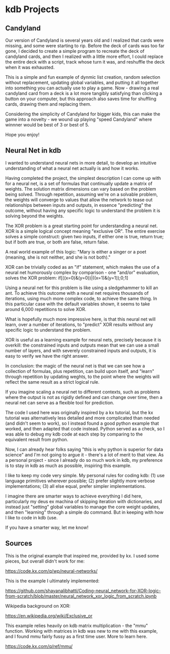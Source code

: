 # kdb Projects

## Candyland

Our version of Candyland is several years old and I realized that cards were missing, and some were starting to rip. Before the deck of cards was too far gone, I decided to create a simple program to recreate the deck of candyland cards, and then I realized with a little more effort, I could replace the entire deck with a script, track whose turn it was, and reshuffle the deck when it was exhausted.

This is a simple and fun example of dynmic list creation, random selection without replacement, updating global variables, and putting it all together into something you can actually use to play a game. Now - drawing a real candyland card from a deck is a lot more tangibly satisfying than clicking a button on your computer, but this approach also saves time for shuffling cards, drawing them and replacing them. 

Considering the simplicity of Candyland for bigger kids, this can make the game into a novelty - we wound up playing "speed Candyland" where winnner would be best of 3 or best of 5. 

Hope you enjoy!

## Neural Net in kdb

I wanted to understand neural nets in more detail, to develop an intuitive understanding of what a neural net actually is and how it works.

Having completed the project, the simplest description I can come up with for a neural net, is a set of formulas that continually update a matrix of weights. The solution matrix dimensions can vary based on the problem being solved. Through repetition, assuming we're on a solvable problem, the weights will converge to values that allow the network to tease out relationships between inputs and outputs, in essence "predicting" the outcome, without having any specific logic to understand the problem it is solving beyond the weights.

The XOR problem is a great starting point for understanding a neural net. XOR is a simple logical concept meaning "exclusive OR". The entire exercise solves a simple construct: given two inputs, if either one is true, return true; but if both are true, or both are false, return false.

A real world example of this logic: "Mary is either a singer or a poet (meaning, she is not neither, and she is not both)." 

XOR can be trivially coded as an "if" statement, which makes the use of a neural net humorously complex by comparison - one "and/or" evaluation, solves the XOR problem: if[((x=0)&(y=0))|((x=1)&(y=1));0;1]

Using a neural net for this problem is like using a sledgehammer to kill an ant. To achieve this outcome with a neural net requires thousands of iterations, using much more complex code, to achieve the same thing. In this particular case with the default variables shown, it seems to take around 6,000 repetitions to solve XOR.

What is hopefully much more impressive here, is that this neural net will learn, over a number of iterations, to "predict" XOR results without any specific logic to understand the problem. 

XOR is useful as a learning example for neural nets, precisely because it is overkill: the constrained inputs and outputs mean that we can use a small number of layers, and with severely constrained inputs and outputs, it is easy to verify we have the right answer.

In conclusion: the magic of the neural net is that we can see how a collection of formulas, plus repetition, can build upon itself, and "learn" through repetition by updating weghts, to the point where the weights will reflect the same result as a strict logical rule. 

If you imagine scaling a neural net to different contexts, such as problems where the output is not as rigidly defined and can change over time, then a neural net can serve as a flexible tool for prediction.

The code I used here was originally inspired by a kx tutorial, but the kx tutorial was alternatively less detailed and more complicated than needed (and didn't seem to work), so I instead found a good python example that worked, and then adapted that code instead. Python served as a check, so I was able to debug my kdb code at each step by comparing to the equivalent result from python.

Now, I can already hear folks saying "this is why python is superior for data science" and I'm not going to argue it - there's a lot of merit to that view. As a personal project - since I already do so much work in kdb, my preference is to stay in kdb as much as possible, inspiring this example. 

I like to keep my code very simple. My personal rules for coding kdb: 
(1) use language primitives wherever possible;
(2) prefer slightly more verbose implementations;
(3) all else equal, prefer simpler implementations.

I imagine there are smarter ways to achieve everything I did here, particularly my deus ex machina of skipping iteration with dictionaries, and instead just "setting" global variables to manage the core weight updates, and then "learning" through a simple do command. But in keeping with how I like to code in kdb (use. 

If you have a smarter way, let me know!

## Sources

This is the original example that inspired me, provided by kx. I used some pieces, but overall didn't work for me:

https://code.kx.com/q/wp/neural-networks/

This is the example I ultimately implemented:

https://github.com/shayanalibhatti/Coding-neural_network-for-XOR-logic-from-scratch/blob/master/neural_network_xor_logic_from_scratch.ipynb

Wikipedia background on XOR:

https://en.wikipedia.org/wiki/Exclusive_or

This example relies heavily on kdb matrix multiplication - the "mmu" function. Working with matrices in kdb was new to me with this example, and I found mmu fairly fussy as a first time user. More to learn here.

https://code.kx.com/q/ref/mmu/
